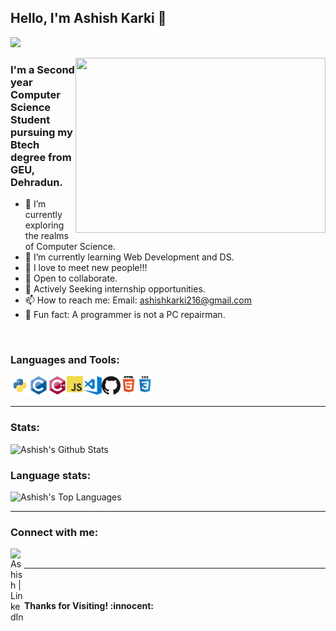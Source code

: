 ##  Hello, I'm Ashish Karki 👋

[<img src="https://komarev.com/ghpvc/?username=Ashishkarki21&label=Profile+Views&color=4287f5&style=flat" />](https://github.com/Ashishkarki21)

<img align="right" width="400" height="280" src="https://github.com/abhisheknaiidu/abhisheknaiidu/blob/master/code.gif"></img>

### I'm a Second year Computer Science Student pursuing my Btech degree from GEU, Dehradun.

- 🔭 I’m currently exploring the realms of Computer Science.
- 🌱 I’m currently learning Web Development and DS.
- 🤝 I love to meet new people!!!
- 👯 Open to collaborate.
- 💼 Actively Seeking internship opportunities.
- 📫 How to reach me: Email: ashishkarki216@gmail.com
- 💬 Fun fact: A programmer is not a PC repairman.

<br/>


### Languages and Tools:

<img align="left" alt="python" width="30px" src="https://raw.githubusercontent.com/github/explore/80688e429a7d4ef2fca1e82350fe8e3517d3494d/topics/python/python.png" />

<img align="left" alt="C" width="30px" height="30px" src="https://github.com/devicons/devicon/blob/master/icons/c/c-original.svg"> 

<img align="left" alt="C++" width="30px" height="30px" src="https://github.com/devicons/devicon/blob/master/icons/cplusplus/cplusplus-original.svg">

<img align="left" alt="JavaScript" width="26px" src="https://raw.githubusercontent.com/github/explore/80688e429a7d4ef2fca1e82350fe8e3517d3494d/topics/javascript/javascript.png"/>

<img align="left" alt="Visual Studio Code" width="30px" src="https://raw.githubusercontent.com/github/explore/80688e429a7d4ef2fca1e82350fe8e3517d3494d/topics/visual-studio-code/visual-studio-code.png" />

<img align="left" alt="GitHub" width="30px" src="https://raw.githubusercontent.com/github/explore/78df643247d429f6cc873026c0622819ad797942/topics/github/github.png" />

<img align="left" alt="HTML5" width="26px" src="https://raw.githubusercontent.com/github/explore/80688e429a7d4ef2fca1e82350fe8e3517d3494d/topics/html/html.png"/>

<img align="left" alt="CSS3" width="26px" src="https://raw.githubusercontent.com/github/explore/80688e429a7d4ef2fca1e82350fe8e3517d3494d/topics/css/css.png" />


<br/>
<br/>



---
### Stats:
<!-- 
[![Ashish's github stats](https://github-readme-stats.vercel.app/api?username=Ashishkarki21&count_private=true&show_icons=true&theme=tokyonight&hide=contribs,prs&cache_second=10000)](https://github.com/Ashishkarki21)
-->
<img alt="Ashish's Github Stats" src="https://github-readme-stats.vercel.app/api?username=Ashishkarki21&show_icons=true&count_private=true&theme=tokyonight" />



### Language stats:

<img alt="Ashish's Top Languages" src="https://github-readme-stats.vercel.app/api/top-langs/?username=Ashishkarki21&layout=compact&theme=tokyonight" />

---

### Connect with me:


[<img align="left" alt="Ashish | LinkedIn" width="22px" src="https://cdn.jsdelivr.net/npm/simple-icons@v3/icons/linkedin.svg" />][linkedin]

<br/>

---
<br/>
<h4 align="left"> Thanks for Visiting! :innocent:</h4> </p>


[linkedin]: https://www.linkedin.com/in/ashish-karki-58a17a211/
